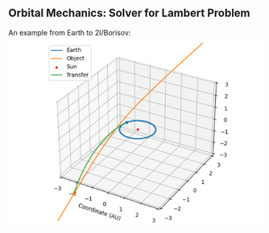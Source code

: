 ## Orbital Mechanics: Solver for Lambert Problem

An example from Earth to 2I/Borisov:
![2I/Borisov](./example.jpg)